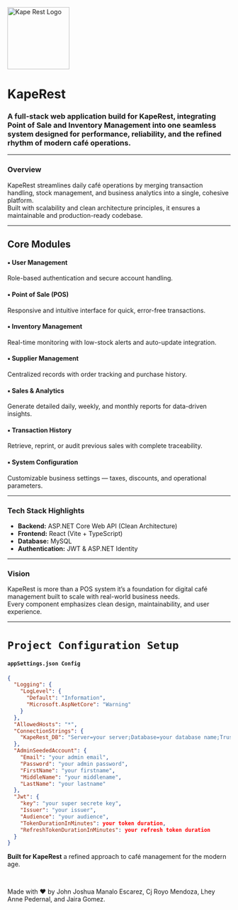
<p align="left">
  <img src="https://github.com/Jesc06/Images-Sources/blob/main/kape%20logo.png" width="140" alt="Kape Rest Logo">
</p>

<h1 align="left">KapeRest</h1>

<h3 align="left">
  A full-stack web application build for <b>KapeRest</b>, integrating <b>Point of Sale</b> and <b>Inventory Management</b> into one seamless system designed for performance, reliability, and the refined rhythm of modern café operations.
</h3>

---

### Overview

KapeRest streamlines daily café operations by merging transaction handling, stock management, and business analytics into a single, cohesive platform.  
Built with scalability and clean architecture principles, it ensures a maintainable and production-ready codebase.

---

## Core Modules

#### ▪ User Management  
Role-based authentication and secure account handling.

#### ▪ Point of Sale (POS)  
Responsive and intuitive interface for quick, error-free transactions.

#### ▪ Inventory Management  
Real-time monitoring with low-stock alerts and auto-update integration.

#### ▪ Supplier Management  
Centralized records with order tracking and purchase history.

#### ▪ Sales & Analytics  
Generate detailed daily, weekly, and monthly reports for data-driven insights.

#### ▪ Transaction History  
Retrieve, reprint, or audit previous sales with complete traceability.

#### ▪ System Configuration  
Customizable business settings — taxes, discounts, and operational parameters.

---

### Tech Stack Highlights

- **Backend:** ASP.NET Core Web API (Clean Architecture)  
- **Frontend:** React (Vite + TypeScript)  
- **Database:** MySQL  
- **Authentication:** JWT & ASP.NET Identity  

---

### Vision

KapeRest is more than a POS system it’s a foundation for digital café management built to scale with real-world business needs.  
Every component emphasizes clean design, maintainability, and user experience.

---

# `Project Configuration Setup`

#### `appSettings.json Config`
```json
{
  "Logging": {
    "LogLevel": {
      "Default": "Information",
      "Microsoft.AspNetCore": "Warning"
    }
  },
  "AllowedHosts": "*",
  "ConnectionStrings": {
    "KapeRest_DB": "Server=your server;Database=your database name;Trusted_Connection=True;TrustServerCertificate=True"
  },
  "AdminSeededAccount": {
    "Email": "your admin email",
    "Password": "your admin password",
    "FirstName": "your firstname",
    "MiddleName": "your middlename",
    "LastName": "your lastname"
  },
  "Jwt": {
    "key": "your super secrete key",
    "Issuer": "your issuer",
    "Audience": "your audience",
    "TokenDurationInMinutes": your token duration,
    "RefreshTokenDurationInMinutes": your refresh token duration
  }
}


```
<p align="left">
  <b>Built for KapeRest</b> a refined approach to café management for the modern age.
</p>

<br>

Made with ❤️ by John Joshua Manalo Escarez, Cj Royo Mendoza, Lhey Anne Pedernal, and Jaira Gomez.
